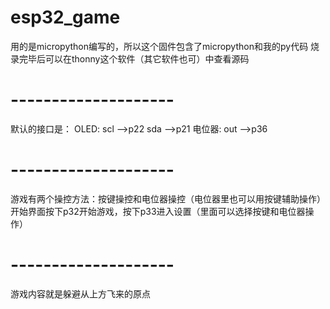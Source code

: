 # esp32_game

用的是micropython编写的，所以这个固件包含了micropython和我的py代码
烧录完毕后可以在thonny这个软件（其它软件也可）中查看源码


# --------------------
默认的接口是： OLED:
                  scl -->p22
                  sda -->p21
              电位器:
                  out -->p36
# --------------------
游戏有两个操控方法：按键操控和电位器操控（电位器里也可以用按键辅助操作）
开始界面按下p32开始游戏，按下p33进入设置（里面可以选择按键和电位器操作）
# --------------------
游戏内容就是躲避从上方飞来的原点
